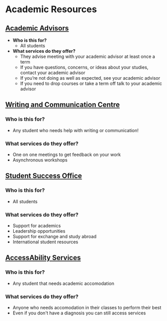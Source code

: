 # Academic Resources

## [Academic Advisors](https://uwaterloo.ca/registrar/current-students/advisors)
- **Who is this for?**
  - All students 
- **What services do they offer?**
  - They advise meeting with your academic advisor at least once a term
  - If you have questions, concerns, or ideas about your studies, contact your academic advisor
  - If you’re not doing as well as expected, see your academic advisor
  - If you need to drop courses or take a term off talk to your academic advisor 


## [Writing and Communication Centre](https://uwaterloo.ca/writing-and-communication-centre/)
### **Who is this for?**
- Any student who needs help with writing or communication! 
### **What services do they offer?**
- One on one meetings to get feedback on your work 
- Asynchronous workshops 

## [Student Success Office](https://uwaterloo.ca/student-success/)
### **Who is this for?**
- All students 
### **What services do they offer?**
- Support for academics
- Leadership opportunities 
- Support for exchange and study abroad
- International student resources 

## [AccessAbility Services](https://uwaterloo.ca/accessability-services/)
### **Who is this for?**
- Any student that needs academic accomodation 
### **What services do they offer?**
- Anyone who needs accomodation in their classes to perform their best 
- Even if you don't have a diagnosis you can still access services 

